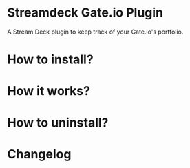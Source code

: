 # Streamdeck Gate.io Plugin 
A Stream Deck plugin to keep track of your Gate.io's portfolio.
# How to install?
# How it works?
# How to uninstall?
# Changelog

